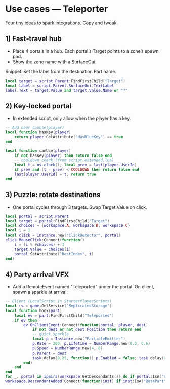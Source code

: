 # Use cases — Teleporter

Four tiny ideas to spark integrations. Copy and tweak.

## 1) Fast‑travel hub

- Place 4 portals in a hub. Each portal’s Target points to a zone’s spawn pad.
- Show the zone name with a SurfaceGui.

Snippet: set the label from the destination Part name.
```lua
local target = script.Parent:FindFirstChild("Target")
local label = script.Parent.SurfaceGui.TextLabel
label.Text = target.Value and target.Value.Name or "?"
```

## 2) Key‑locked portal

- In extended script, only allow when the player has a key.
```lua
-- Add near canUse(player)
local function hasKey(player)
    return player:GetAttribute("HasBlueKey") == true
end

local function canUse(player)
    if not hasKey(player) then return false end
    -- cooldown check (from script.extended.lua)
    local t = os.clock(); local prev = last[player.UserId]
    if prev and (t - prev) < COOLDOWN then return false end
    last[player.UserId] = t; return true
end
```

## 3) Puzzle: rotate destinations

- One portal cycles through 3 targets. Swap Target.Value on click.
```lua
local portal = script.Parent
local target = portal:FindFirstChild("Target")
local choices = {workspace.A, workspace.B, workspace.C}
local i = 1
local click = Instance.new("ClickDetector", portal)
click.MouseClick:Connect(function()
    i = (i % #choices) + 1
    target.Value = choices[i]
    portal:SetAttribute("DestIndex", i)
end)
```

## 4) Party arrival VFX

- Add a RemoteEvent named "Teleported" under the portal. On client, spawn a sparkle at arrival.
```lua
-- Client (LocalScript in StarterPlayerScripts)
local rs = game:GetService("ReplicatedStorage")
local function hook(part)
    local ev = part:FindFirstChild("Teleported")
    if ev then
        ev.OnClientEvent:Connect(function(portal, player, dest)
            if not dest or not dest.Position then return end
            -- quick sparkle
            local p = Instance.new("ParticleEmitter")
            p.Rate = 200; p.Lifetime = NumberRange.new(0.3, 0.6)
            p.Speed = NumberRange.new(4, 8)
            p.Parent = dest
            task.delay(0.25, function() p.Enabled = false; task.delay(0.5, function() p:Destroy() end) end)
        end)
    end
end
for _, portal in ipairs(workspace:GetDescendants()) do if portal:IsA("BasePart") then hook(portal) end end
workspace.DescendantAdded:Connect(function(inst) if inst:IsA("BasePart") then hook(inst) end end)
```